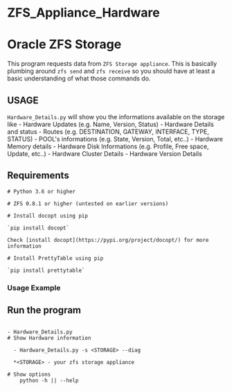 # ZFS_Appliance_Hardware

# Oracle ZFS Storage

This program requests data from `ZFS Storage appliance`. This is basically plumbing around `zfs send` and `zfs receive`
so you should have at least a basic understanding of what those commands do.

## USAGE

`Hardware_Details.py` will show you the informations available on the storage like 
    - Hardware Updates
        (e.g. Name, Version, Status)
    - Hardware Details and status
    - Routes
        (e.g. DESTINATION, GATEWAY, INTERFACE, TYPE, STATUS)
    - POOL's informations
        (e.g. State, Version, Total, etc..)
    - Hardware Memory details
    - Hardware Disk Informations
        (e.g. Profile, Free space, Update, etc..)
    - Hardware Cluster Details
    - Hardware Version Details


## Requirements

```
# Python 3.6 or higher

# ZFS 0.8.1 or higher (untested on earlier versions)

# Install docopt using pip

`pip install docopt`

Check [install docopt](https://pypi.org/project/docopt/) for more information

# Install PrettyTable using pip

`pip install prettytable`  
```

### Usage Example
## Run the program

```

- Hardware_Details.py
# Show Hardware information
 
  - Hardware_Details.py -s <STORAGE> --diag
  
  *<STORAGE> - your zfs storage appliance

# Show options
    python -h || --help
```

